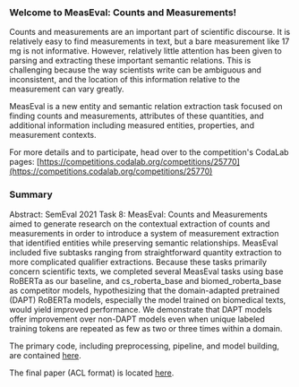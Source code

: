 ### Welcome to MeasEval: Counts and Measurements!

Counts and measurements are an important part of scientific discourse. It is relatively easy to find measurements in text, but a bare measurement like 17 mg is not informative. However, relatively little attention has been given to parsing and extracting these important semantic relations. This is challenging because the way scientists write can be ambiguous and inconsistent, and the location of this information relative to the measurement can vary greatly.

MeasEval is a new entity and semantic relation extraction task focused on finding counts and measurements, attributes of these quantities, and additional information including measured entities, properties, and measurement contexts.

For more details and to participate, head over to the competition's CodaLab pages:
[https://competitions.codalab.org/competitions/25770](https://competitions.codalab.org/competitions/25770)

### Summary

Abstract: SemEval 2021 Task 8: MeasEval: Counts and Measurements aimed to generate research on the contextual extraction of counts and measurements in order to introduce a system of measurement extraction that identified entities while preserving semantic relationships. MeasEval included five subtasks ranging from straightforward quantity extraction to more complicated qualifier extractions. Because these tasks primarily concern scientific texts, we completed several MeasEval tasks using base RoBERTa as our baseline, and cs_roberta_base and biomed_roberta_base as competitor models, hypothesizing that the domain-adapted pretrained (DAPT) RoBERTa models, especially the model trained on biomedical texts, would yield improved performance. We demonstrate that DAPT models offer improvement over non-DAPT models even when unique labeled training tokens are repeated as few as two or three times within a domain.

The primary code, including preprocessing, pipeline, and model building, are contained [here](https://github.com/sams-data/MeasEval/blob/main/baselines/batch_doc_pipeline.ipynb).

The final paper (ACL format) is located [here](https://github.com/sams-data/MeasEval/blob/main/Stephens%20Shen%20Lyons%20Final%20Paper%20DataSci%20266.pdf).
